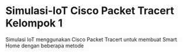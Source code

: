 # Simulasi-IoT Cisco Packet Tracert Kelompok 1
Simulasi IoT menggunakan Cisco Packet Tracert untuk membuat Smart Home dengan beberapa metode
